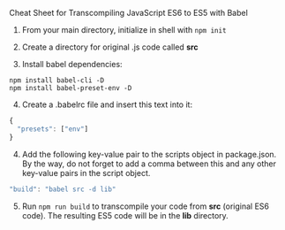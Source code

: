 Cheat Sheet for Transcompiling JavaScript ES6 to ES5 with Babel

1. From your main directory, initialize in shell with `npm init`

2. Create a directory for original .js code called **src**

3. Install babel dependencies:  
```shell
npm install babel-cli -D
npm install babel-preset-env -D
```

4. Create a .babelrc file and insert this text into it:  
```javascript
{
  "presets": ["env"]
}
```

4. Add the following key-value pair to the scripts object in package.json. By the way, do not forget to add a comma between this and any other key-value pairs in the script object.  
```javascript
"build": "babel src -d lib"
```

5. Run `npm run build` to transcompile your code from **src** (original ES6 code). The resulting ES5 code will be in the **lib**  directory.
